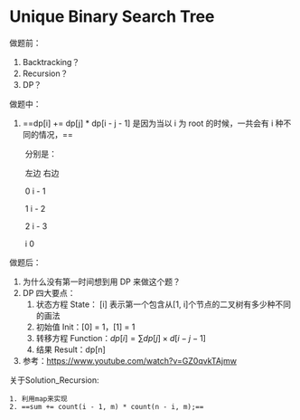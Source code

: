 # Unique Binary Search Tree

做题前：

1. Backtracking？
2. Recursion？
3. DP？



做题中：

1. ==dp[i] += dp[j] * dp[i - j - 1] 是因为当以 i 为 root 的时候，一共会有 i 种不同的情况，==

   ​	分别是：

   ​		左边                  右边

   ​		   0                     i - 1

   ​		   1                     i - 2

   ​		   2                     i - 3

   ​		   i                        0



做题后：

1. 为什么没有第一时间想到用 DP 来做这个题？
2. DP 四大要点：
   1. 状态方程 State： [i] 表示第一个包含从[1, i]个节点的二叉树有多少种不同的画法
   2. 初始值 Init：[0] = 1，[1] = 1
   3. 转移方程 Function：$dp[i] = \sum{dp[j] \times d[i - j - 1]}$
   4. 结果 Result：dp[n]
3. 参考：https://www.youtube.com/watch?v=GZ0qvkTAjmw





关于Solution_Recursion:

 	1. 利用map来实现
 	2. ==sum += count(i - 1, m) * count(n - i, m);==
